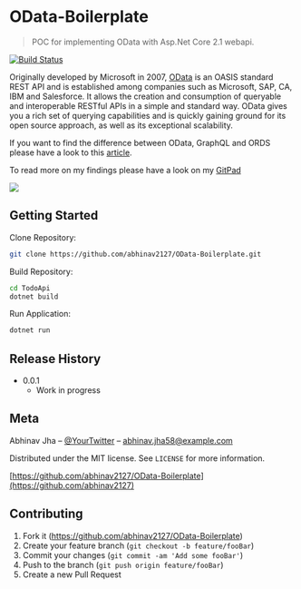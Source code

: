 # OData-Boilerplate
> POC for implementing OData with Asp.Net Core 2.1 webapi.

[![Build Status][travis-image]][travis-url]

Originally developed by Microsoft in 2007, [OData][OData-Url] is an OASIS standard REST API and is established among companies such as Microsoft, SAP, CA, IBM and Salesforce. It allows the creation and consumption of queryable and interoperable RESTful APIs in a simple and standard way. OData gives you a rich set of querying capabilities and is quickly gaining ground for its open source approach, as well as its exceptional scalability.

If you want to find the difference between OData, GraphQL and ORDS please have a look to this [article][Odata-comparison].

To read more on my findings please have a look on my [GitPad][OData-Gitpad]

![](https://chsakell.files.wordpress.com/2015/04/webapi-odata-13.png)

## Getting Started
Clone Repository:
```sh
git clone https://github.com/abhinav2127/OData-Boilerplate.git
```

Build Repository:
```sh
cd TodoApi
dotnet build
```

Run Application:
```sh
dotnet run
```

## Release History

* 0.0.1
    * Work in progress

## Meta

Abhinav Jha – [@YourTwitter](https://twitter.com/AbhinavJha58) – abhinav.jha58@example.com

Distributed under the MIT license. See ``LICENSE`` for more information.

[https://github.com/abhinav2127/OData-Boilerplate](https://github.com/abhinav2127)

## Contributing

1. Fork it (<https://github.com/abhinav2127/OData-Boilerplate>)
2. Create your feature branch (`git checkout -b feature/fooBar`)
3. Commit your changes (`git commit -am 'Add some fooBar'`)
4. Push to the branch (`git push origin feature/fooBar`)
5. Create a new Pull Request

<!-- Markdown link & img dfn's -->
[travis-image]: https://img.shields.io/travis/dbader/node-datadog-metrics/master.svg?style=flat-square
[travis-url]: https://travis-ci.org/dbader/node-datadog-metrics
[OData-Gitpad]: https://abhinav2127.github.io/Gitpad/OData/
[Odata-comparison]: https://www.progress.com/blogs/rest-api-industry-debate-odata-vs-graphql-vs-ords
[OData-Url]: https://www.odata.org
